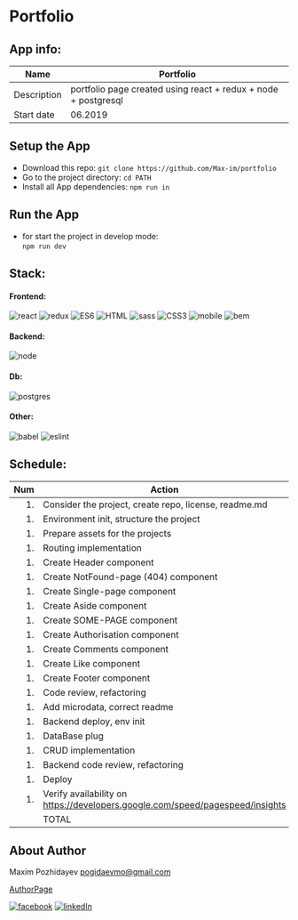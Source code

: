 # **Portfolio**

## **App info:**

| Name        | Portfolio                                                      |
| ----------- | -------------------------------------------------------------- |
| Description | portfolio page created using react + redux + node + postgresql |
| Start date  | 06.2019                                                        |

## **Setup the App**

- Download this repo:
  `git clone https://github.com/Max-im/portfolio`
- Go to the project directory:
  `cd PATH`
- Install all App dependencies:
  `npm run in`

## **Run the App**

- for start the project in develop mode:  
  `npm run dev`

## **Stack:**

#### **Frontend:**

![react][reactimg] ![redux][reduximg] ![ES6][es6img] ![HTML][htmlimg] ![sass][sassimg] ![CSS3][cssimg] ![mobile][mobileimg] ![bem][bemimg]

#### **Backend:**

![node][nodeimg]

#### **Db:**

![postgres][postgresimg]

<!-- #### **Tests:** -->

<!-- ![mocha][mochaimg] ![chai][chaiimg] ![sinon][sinonimg] ![jest][jestimg] -->

#### **Other:**

![babel][babelimg] ![eslint][eslintimg]

## **Schedule:**

| Num | Action                                                                        | Hours |
| --: | ----------------------------------------------------------------------------- | ----: |
|  1. | Consider the project, create repo, license, readme.md                         |     2 |
|  1. | Environment init, structure the project                                       |     2 |
|  1. | Prepare assets for the projects                                               |     3 |
|  1. | Routing implementation                                                        |     1 |
|  1. | Create Header component                                                       |     4 |
|  1. | Create NotFound-page (404) component                                          |     2 |
|  1. | Create Single-page component                                                  |     4 |
|  1. | Create Aside component                                                        |     4 |
|  1. | Create SOME-PAGE component                                                    |     5 |
|  1. | Create Authorisation component                                                |     5 |
|  1. | Create Comments component                                                     |     5 |
|  1. | Create Like component                                                         |     5 |
|  1. | Create Footer component                                                       |     2 |
|  1. | Code review, refactoring                                                      |     4 |
|  1. | Add microdata, correct readme                                                 |     2 |
|  1. | Backend deploy, env init                                                      |    10 |
|  1. | DataBase plug                                                                 |     2 |
|  1. | CRUD implementation                                                           |    10 |
|  1. | Backend code review, refactoring                                              |     3 |
|  1. | Deploy                                                                        |     1 |
|  1. | Verify availability on https://developers.google.com/speed/pagespeed/insights |     1 |
|     | TOTAL                                                                         |  1000 |

## **About Author**

Maxim Pozhidayev <pogidaevmo@gmail.com>

[AuthorPage]

[![facebook][fbimg]][myfb] [![linkedIn][inimg]][myin]

[herro]: https://example
[page]: https://example

<!-- author -->

[authorpage]: https://max-im.github.io/
[portfolio]: https://max-im.github.io/portfolio/
[myfb]: https://facebook.com/max.pozhidaev.7
[myin]: https://www.linkedin.com/in/maxim-pozhidaev-16726811a
[fbimg]: https://github.com/Max-im/webpack-start-tmpl/blob/master/icons/facebook.png?raw=true
[inimg]: https://github.com/Max-im/webpack-start-tmpl/blob/master/icons/linkedin.png?raw=true

<!-- frontend -->

[angularimg]: https://github.com/Max-im/webpack-start-tmpl/blob/master/icons/angular.png?raw=true
[reactimg]: https://github.com/Max-im/webpack-start-tmpl/blob/master/icons/react.png?raw=true
[reduximg]: https://github.com/Max-im/webpack-start-tmpl/blob/master/icons/redux.png?raw=true
[vueimg]: https://github.com/Max-im/webpack-start-tmpl/blob/master/icons/vue.png?raw=true
[es6img]: https://github.com/Max-im/webpack-start-tmpl/blob/master/icons/js.png?raw=true
[jqueryimg]: https://github.com/Max-im/webpack-start-tmpl/blob/master/icons/jquery.png?raw=true
[htmlimg]: https://github.com/Max-im/webpack-start-tmpl/blob/master/icons/html.png?raw=true
[bemimg]: https://github.com/Max-im/webpack-start-tmpl/blob/master/icons/bem.png?raw=true
[bootstrapimg]: https://github.com/Max-im/webpack-start-tmpl/blob/master/icons/bootstrap.png?raw=true
[materialiseimg]: https://github.com/Max-im/webpack-start-tmpl/blob/master/icons/materialize.png?raw=true
[sassimg]: https://github.com/Max-im/webpack-start-tmpl/blob/master/icons/sass.png?raw=true
[cssimg]: https://github.com/Max-im/webpack-start-tmpl/blob/master/icons/css.png?raw=true
[mobileimg]: https://github.com/Max-im/webpack-start-tmpl/blob/master/icons/mobile.png?raw=true
[canvasimg]: https://github.com/Max-im/webpack-start-tmpl/blob/master/icons/canvas.png?raw=true
[d3img]: https://github.com/Max-im/webpack-start-tmpl/blob/master/icons/d3.png?raw=true

<!-- backend -->

[nodeimg]: https://github.com/Max-im/webpack-start-tmpl/blob/master/icons/node.png?raw=true

<!-- oter -->

[webpackimg]: https://github.com/Max-im/webpack-start-tmpl/blob/master/icons/webpack.png?raw=true
[opengraphimg]: https://github.com/Max-im/webpack-start-tmpl/blob/master/icons/openGraph.png?raw=true
[schemaimg]: https://github.com/Max-im/webpack-start-tmpl/blob/master/icons/schema.png?raw=true
[babelimg]: https://github.com/Max-im/webpack-start-tmpl/blob/master/icons/babel.png?raw=true
[eslintimg]: https://github.com/Max-im/webpack-start-tmpl/blob/master/icons/eslint.png?raw=true

<!-- db -->

[mongodbimg]: https://github.com/Max-im/webpack-start-tmpl/blob/master/icons/mongoDB.png?raw=true
[sqlimg]: https://github.com/Max-im/webpack-start-tmpl/blob/master/icons/sql.png?raw=true
[sequelizeimg]: https://github.com/Max-im/webpack-start-tmpl/blob/master/icons/sequelize.png?raw=true
[postgresimg]: https://github.com/Max-im/webpack-start-tmpl/blob/master/icons/postgres.png?raw=true

<!-- tests -->

[mochaimg]: https://github.com/Max-im/webpack-start-tmpl/blob/master/icons/mocha.png?raw=true
[chaiimg]: https://github.com/Max-im/webpack-start-tmpl/blob/master/icons/chai.png?raw=true
[sinonimg]: https://github.com/Max-im/webpack-start-tmpl/blob/master/icons/sinon.png?raw=true
[jestimg]: https://github.com/Max-im/webpack-start-tmpl/blob/master/icons/jest.png?raw=true
